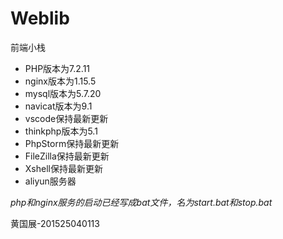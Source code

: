 # Weblib
前端小栈

- PHP版本为7.2.11
- nginx版本为1.15.5
- mysql版本为5.7.20
- navicat版本为9.1
- vscode保持最新更新
- thinkphp版本为5.1
- PhpStorm保持最新更新
- FileZilla保持最新更新
- Xshell保持最新更新
- aliyun服务器

*php和nginx服务的启动已经写成bat文件，名为start.bat和stop.bat*

黄国展-201525040113
